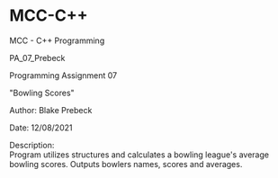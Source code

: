 # MCC-C++
MCC - C++ Programming

PA_07_Prebeck

Programming Assignment 07

"Bowling Scores"

Author:  Blake Prebeck

Date: 12/08/2021

Description:	
Program utilizes structures and calculates a bowling league's average bowling scores.
Outputs bowlers names, scores and averages.
